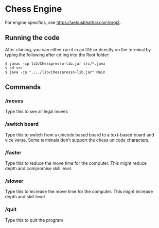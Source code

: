 # Chess Engine
For engine specifics, see https://aekusbhathal.com/proj3. 
## Running the code
After cloning, you can either run it in an IDE or directly on the terminal by typing the following after cd'ing into the Root folder:
```
$ javac -cp lib/Chesspresso-lib.jar src/*.java
$ cd src
$ java -cp ".;../lib/Chesspresso-lib.jar" Main
```

## Commands
### /moves
Type this to see all legal moves
### /switch board
Type this to switch from a unicode based board to a text-based board and vice versa. Some terminals don't support the chess unicode characters.
### /faster
Type this to reduce the move time for the computer. This might reduce depth and compromise skill level.
### /slower
Type this to increase the move time for the computer. This might increase depth and skill level.
### /quit
Type this to quit the program
